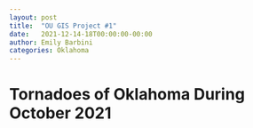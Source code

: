```yaml
---
layout: post
title:  "OU GIS Project #1"
date:   2021-12-14-18T00:00:00-00:00
author: Emily Barbini
categories: Oklahoma
---
```


# Tornadoes of Oklahoma During October 2021
